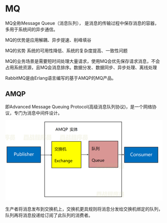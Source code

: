 # MQ

MQ全称Message Queue（消息队列）， 是消息的传输过程中保存消息的容器，多用于系统间的异步通信。

MQ的优势是应用解耦、异步提速、削峰填谷

MQ的劣势 系统的可用性降低、系统的复杂度提高、一致性问题

MQ的业务场景是需要短时间处理大量请求，使用MQ会优先保存请求消息，不会占用系统资源，且MQ会消息排序。数据分发、数据同步、异步处理、离线处理

RabbitMQ是由Erlang语言编写的基于AMQP的MQ产品。

## AMQP

即Advanced Message Queuing Protocol(高级消息队列协议)，是一个网络协议，专门为消息中间件设计。

![image-20220225165352916](./img/image-20220225165352916.png)

生产者将消息发布到交换机上，交换机更具规则将消息分发给交换机绑定的队列，队列再将消息投递给订阅了此队列的消费者。

